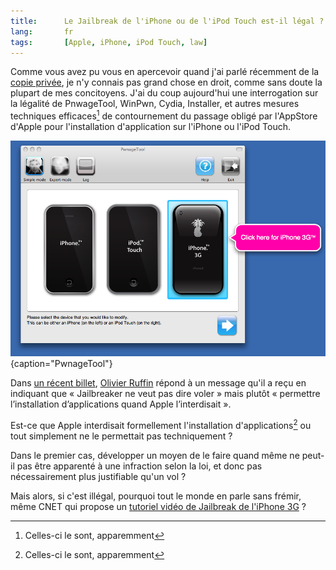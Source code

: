 ```yaml
---
title:      Le Jailbreak de l'iPhone ou de l'iPod Touch est-il légal ?
lang:       fr
tags:       [Apple, iPhone, iPod Touch, law]
---
```


Comme vous avez pu vous en apercevoir quand j'ai parlé récemment de la [copie privée](/2008/07/copie-privee-le-non-droit-qu-on-n-a-pas.html), je n'y connais pas grand chose en droit, comme sans doute la plupart de mes concitoyens. J'ai du coup aujourd'hui une interrogation sur la légalité de PnwageTool, WinPwn, Cydia, Installer, et autres mesures techniques efficaces[^1] de contournement du passage obligé par l'AppStore d'Apple pour l'installation d'application sur l'iPhone ou l'iPod Touch.


[^1]: Celles-ci le sont, apparemment

![](PwnageTool.png){caption="PwnageTool"}


Dans [un récent billet](http://www.veilleperso.com/non-vais-taider-pirater-logiciels-iphone-2344), [Olivier Ruffin](http://www.veilleperso.com/) répond à un message qu'il a reçu en indiquant que « Jailbreaker ne veut pas dire voler » mais plutôt « permettre l’installation d’applications quand Apple l’interdisait ».

Est-ce que Apple interdisait formellement l'installation d'applications[^1] ou tout simplement ne le permettait pas techniquement ?

Dans le premier cas, développer un moyen de le faire quand même ne peut-il pas être apparenté à une infraction selon la loi, et donc pas nécessairement plus justifiable qu'un vol ?

Mais alors, si c'est illégal, pourquoi tout le monde en parle sans frémir, même CNET qui propose un [tutoriel vidéo de Jailbreak de l'iPhone 3G](http://cnettv.cnet.com/9742-1_53-50003159.html) ?


[^1]: Je n'ai pas lu les CGV ou autres documents écrits en tout petit dans un langage incompréhensible…
